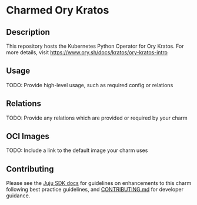 # Charmed Ory Kratos

## Description

This repository hosts the Kubernetes Python Operator for Ory Kratos.
For more details, visit https://www.ory.sh/docs/kratos/ory-kratos-intro

## Usage

TODO: Provide high-level usage, such as required config or relations

## Relations

TODO: Provide any relations which are provided or required by your charm

## OCI Images

TODO: Include a link to the default image your charm uses

## Contributing

<!-- TEMPLATE-TODO: Change this URL to be the full Github path to CONTRIBUTING.md-->

Please see the [Juju SDK docs](https://juju.is/docs/sdk) for guidelines on enhancements to this
charm following best practice guidelines, and
[CONTRIBUTING.md](https://github.com/canonical/ory-kratos/blob/main/CONTRIBUTING.md) for developer
guidance.
